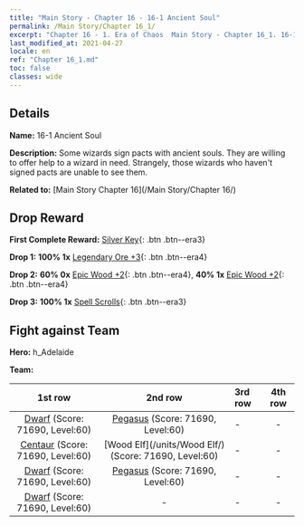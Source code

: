 ```yaml
---
title: "Main Story - Chapter 16 - 16-1 Ancient Soul"
permalink: /Main Story/Chapter 16_1/
excerpt: "Chapter 16 - 1. Era of Chaos  Main Story - Chapter 16_1. 16-1 Ancient Soul"
last_modified_at: 2021-04-27
locale: en
ref: "Chapter 16_1.md"
toc: false
classes: wide
---
```


## Details

 **Name:** 16-1 Ancient Soul

 **Description:** Some wizards sign pacts with ancient souls. They are willing to offer help to a wizard in need. Strangely, those wizards who haven't signed pacts are unable to see them.

 **Related to:** [Main Story Chapter 16](/Main Story/Chapter 16/)

## Drop Reward

 **First Complete Reward:** [Silver Key](/Items/con_693/){: .btn .btn--era3}

 **Drop 1:** **100% 1x** [Legendary Ore +3](/Items/mat_54/){: .btn .btn--era4}

 **Drop 2:** **60% 0x** [Epic Wood +2](/Items/mat_48/){: .btn .btn--era4}, **40% 1x** [Epic Wood +2](/Items/mat_48/){: .btn .btn--era4}

 **Drop 3:** **100% 1x** [Spell Scrolls](/Items/con_694/){: .btn .btn--era3}


## Fight against Team
 **Hero:** h_Adelaide

 **Team:**


  | 1st row | 2nd row | 3rd row | 4th row |
  |:----:|:----:|:----|:----:|
  | [Dwarf](/units/Dwarf/) (Score: 71690, Level:60)  | [Pegasus](/units/Pegasus/) (Score: 71690, Level:60)  | - | - |
  | [Centaur](/units/Centaur/) (Score: 71690, Level:60)  | [Wood Elf](/units/Wood Elf/) (Score: 71690, Level:60)  | - | - |
  | [Dwarf](/units/Dwarf/) (Score: 71690, Level:60)  | [Pegasus](/units/Pegasus/) (Score: 71690, Level:60)  | - | - |
  | [Dwarf](/units/Dwarf/) (Score: 71690, Level:60)  | - | - | - |


